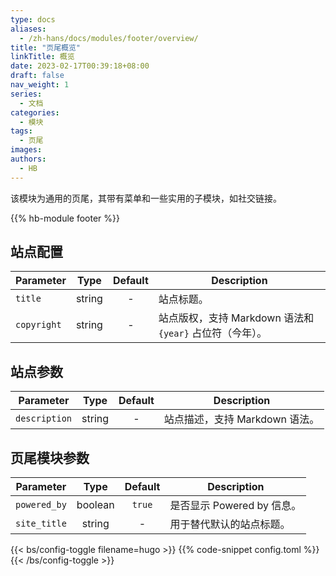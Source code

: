 ```yaml
---
type: docs
aliases:
  - /zh-hans/docs/modules/footer/overview/
title: "页尾概览"
linkTitle: 概览
date: 2023-02-17T00:39:18+08:00
draft: false
nav_weight: 1
series:
  - 文档
categories:
  - 模块
tags:
  - 页尾
images:
authors:
  - HB
---
```


该模块为通用的页尾，其带有菜单和一些实用的子模块，如社交链接。

<!--more-->

{{% hb-module footer %}}

## 站点配置

| Parameter   |  Type  | Default | Description                                              |
| ----------- | :----: | :-----: | -------------------------------------------------------- |
| `title`     | string |    -    | 站点标题。                                               |
| `copyright` | string |    -    | 站点版权，支持 Markdown 语法和 `{year}` 占位符（今年）。 |

## 站点参数

| Parameter     |  Type  | Default | Description                    |
| ------------- | :----: | :-----: | ------------------------------ |
| `description` | string |    -    | 站点描述，支持 Markdown 语法。 |

## 页尾模块参数

| Parameter    |  Type   | Default | Description                |
| ------------ | :-----: | :-----: | -------------------------- |
| `powered_by` | boolean | `true`  | 是否显示 Powered by 信息。 |
| `site_title` | string  |    -    | 用于替代默认的站点标题。   |

{{< bs/config-toggle filename=hugo >}}
{{% code-snippet config.toml %}}
{{< /bs/config-toggle >}}
